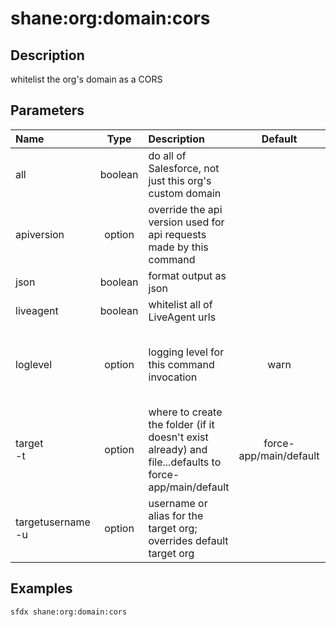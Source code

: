 <!-- This file has been generated with command 'sfdx hardis:doc:plugin:generate'. Please do not update it manually or it may be overwritten -->
# shane:org:domain:cors

## Description

whitelist the org's domain as a CORS

## Parameters

|Name|Type|Description|Default|Required|Options|
|:---|:--:|:----------|:-----:|:------:|:-----:|
|all|boolean|do all of Salesforce, not just this org's custom domain||||
|apiversion|option|override the api version used for api requests made by this command||||
|json|boolean|format output as json||||
|liveagent|boolean|whitelist all of LiveAgent urls||||
|loglevel|option|logging level for this command invocation|warn||trace<br/>debug<br/>info<br/>warn<br/>error<br/>fatal|
|target<br/>-t|option|where to create the folder (if it doesn't exist already) and file...defaults to force-app/main/default|force-app/main/default|||
|targetusername<br/>-u|option|username or alias for the target org; overrides default target org||||

## Examples

```shell
sfdx shane:org:domain:cors
```


